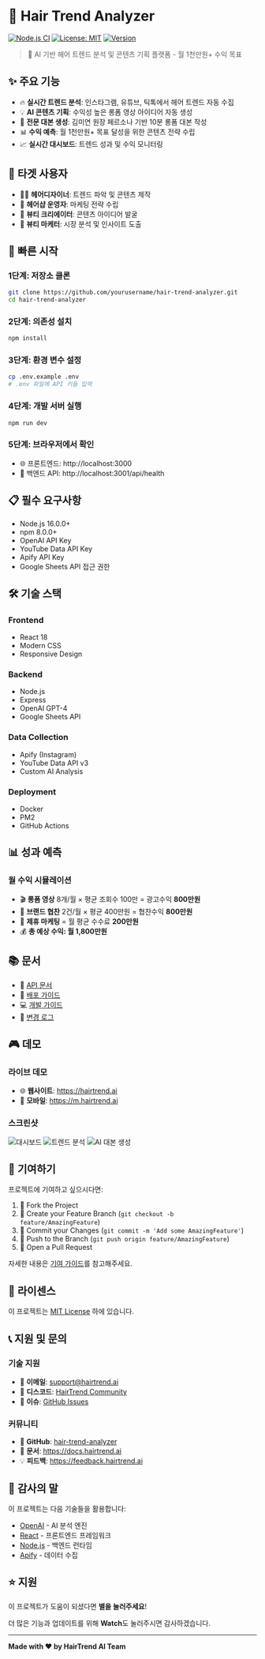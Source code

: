 # 🎨 Hair Trend Analyzer

[![Node.js CI](https://github.com/yourusername/hair-trend-analyzer/workflows/Node.js%20CI/badge.svg)](https://github.com/yourusername/hair-trend-analyzer/actions)
[![License: MIT](https://img.shields.io/badge/License-MIT-yellow.svg)](https://opensource.org/licenses/MIT)
[![Version](https://img.shields.io/badge/version-1.0.0-blue.svg)](https://github.com/yourusername/hair-trend-analyzer)

> 🚀 AI 기반 헤어 트렌드 분석 및 콘텐츠 기획 플랫폼 - 월 1천만원+ 수익 목표

## ✨ 주요 기능

- 🔥 **실시간 트렌드 분석**: 인스타그램, 유튜브, 틱톡에서 헤어 트렌드 자동 수집
- 💡 **AI 콘텐츠 기획**: 수익성 높은 롱폼 영상 아이디어 자동 생성  
- 🤖 **전문 대본 생성**: 김미연 원장 페르소나 기반 10분 롱폼 대본 작성
- 📊 **수익 예측**: 월 1천만원+ 목표 달성을 위한 콘텐츠 전략 수립
- 📈 **실시간 대시보드**: 트렌드 성과 및 수익 모니터링

## 🎯 타겟 사용자

- 💇‍♀️ **헤어디자이너**: 트렌드 파악 및 콘텐츠 제작
- 🏪 **헤어샵 운영자**: 마케팅 전략 수립
- 📱 **뷰티 크리에이터**: 콘텐츠 아이디어 발굴
- 💼 **뷰티 마케터**: 시장 분석 및 인사이트 도출

## 🚀 빠른 시작

### 1단계: 저장소 클론
```bash
git clone https://github.com/yourusername/hair-trend-analyzer.git
cd hair-trend-analyzer
```

### 2단계: 의존성 설치
```bash
npm install
```

### 3단계: 환경 변수 설정
```bash
cp .env.example .env
# .env 파일에 API 키들 입력
```

### 4단계: 개발 서버 실행
```bash
npm run dev
```

### 5단계: 브라우저에서 확인
- 🌐 프론트엔드: http://localhost:3000
- 🔧 백엔드 API: http://localhost:3001/api/health

## 📋 필수 요구사항

- Node.js 16.0.0+
- npm 8.0.0+
- OpenAI API Key
- YouTube Data API Key  
- Apify API Key
- Google Sheets API 접근 권한

## 🛠️ 기술 스택

### Frontend
- React 18
- Modern CSS
- Responsive Design

### Backend  
- Node.js
- Express
- OpenAI GPT-4
- Google Sheets API

### Data Collection
- Apify (Instagram)
- YouTube Data API v3
- Custom AI Analysis

### Deployment
- Docker
- PM2
- GitHub Actions

## 📊 성과 예측

### 월 수익 시뮬레이션
- 🎬 **롱폼 영상** 8개/월 × 평균 조회수 100만 = 광고수익 **800만원**
- 🤝 **브랜드 협찬** 2건/월 × 평균 400만원 = 협찬수익 **800만원**
- 🛒 **제휴 마케팅** = 월 평균 수수료 **200만원**
- 💰 **총 예상 수익: 월 1,800만원**

## 📚 문서

- 📖 [API 문서](docs/API.md)
- 🚀 [배포 가이드](docs/DEPLOYMENT.md)  
- 💻 [개발 가이드](docs/DEVELOPMENT.md)
- 📝 [변경 로그](docs/CHANGELOG.md)

## 🎮 데모

### 라이브 데모
- 🌐 **웹사이트**: https://hairtrend.ai
- 📱 **모바일**: https://m.hairtrend.ai

### 스크린샷
![대시보드](docs/images/dashboard-screenshot.png)
![트렌드 분석](docs/images/trend-analysis.png)
![AI 대본 생성](docs/images/script-generator.png)

## 🤝 기여하기

프로젝트에 기여하고 싶으시다면:

1. 🍴 Fork the Project
2. 🌿 Create your Feature Branch (`git checkout -b feature/AmazingFeature`)
3. 📝 Commit your Changes (`git commit -m 'Add some AmazingFeature'`)
4. 🚀 Push to the Branch (`git push origin feature/AmazingFeature`)
5. 🔀 Open a Pull Request

자세한 내용은 [기여 가이드](.github/CONTRIBUTING.md)를 참고해주세요.

## 📄 라이센스

이 프로젝트는 [MIT License](LICENSE) 하에 있습니다.

## 📞 지원 및 문의

### 기술 지원
- 📧 **이메일**: support@hairtrend.ai
- 💬 **디스코드**: [HairTrend Community](https://discord.gg/hairtrend)
- 🐛 **이슈**: [GitHub Issues](https://github.com/yourusername/hair-trend-analyzer/issues)

### 커뮤니티
- 🐙 **GitHub**: [hair-trend-analyzer](https://github.com/yourusername/hair-trend-analyzer)
- 📖 **문서**: https://docs.hairtrend.ai
- 💡 **피드백**: https://feedback.hairtrend.ai

## 🙏 감사의 말

이 프로젝트는 다음 기술들을 활용합니다:
- [OpenAI](https://openai.com) - AI 분석 엔진
- [React](https://reactjs.org) - 프론트엔드 프레임워크
- [Node.js](https://nodejs.org) - 백엔드 런타임
- [Apify](https://apify.com) - 데이터 수집

## ⭐ 지원

이 프로젝트가 도움이 되셨다면 **별을 눌러주세요**! 

더 많은 기능과 업데이트를 위해 **Watch**도 눌러주시면 감사하겠습니다.

---

**Made with ❤️ by HairTrend AI Team**
